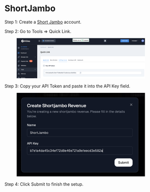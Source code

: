 # ShortJambo

Step 1: Create a [Short Jambo](https://shortjambo.com) account.

Step 2: Go to Tools ⇒ Quick Link.

<figure><img src="../.gitbook/assets/Знімок екрана 2025-07-16 о 20.30.34.png" alt=""><figcaption></figcaption></figure>

Step 3: Copy your API Token and paste it into the API Key field.

<figure><img src="../.gitbook/assets/Знімок екрана 2025-07-16 о 20.32.35.png" alt="" width="563"><figcaption></figcaption></figure>

Step 4: Click Submit to finish the setup.
